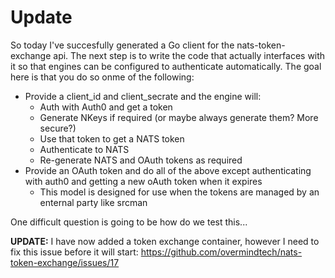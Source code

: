 # Update

So today I've succesfully generated a Go client for the nats-token-exchange api. The next step is to write the code that actually interfaces with it so that engines can be configured to authenticate automatically. The goal here is that you do so onme of the following:

* Provide a client_id and client_secrate and the engine will:
    * Auth with Auth0 and get a token
    * Generate NKeys if required (or maybe always generate them? More secure?)
    * Use that token to get a NATS token
    * Authenticate to NATS
    * Re-generate NATS and OAuth tokens as required
* Provide an OAuth token and do all of the above except authenticating with auth0 and getting a new oAuth token when it expires
    * This model is designed for use when the tokens are managed by an enternal party like srcman

One difficult question is going to be how do we test this...

**UPDATE:** I have now added a token exchange container, however I need to fix this issue before it will start: https://github.com/overmindtech/nats-token-exchange/issues/17